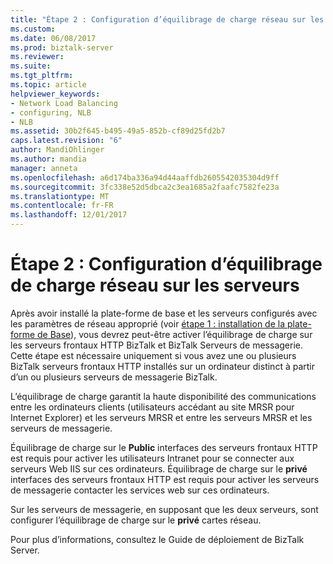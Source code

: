 ```yaml
---
title: "Étape 2 : Configuration d’équilibrage de charge réseau sur les serveurs | Documents Microsoft"
ms.custom: 
ms.date: 06/08/2017
ms.prod: biztalk-server
ms.reviewer: 
ms.suite: 
ms.tgt_pltfrm: 
ms.topic: article
helpviewer_keywords:
- Network Load Balancing
- configuring, NLB
- NLB
ms.assetid: 30b2f645-b495-49a5-852b-cf89d25fd2b7
caps.latest.revision: "6"
author: MandiOhlinger
ms.author: mandia
manager: anneta
ms.openlocfilehash: a6d174ba336a94d44aaffdb2605542035304d9ff
ms.sourcegitcommit: 3fc338e52d5dbca2c3ea1685a2faafc7582fe23a
ms.translationtype: MT
ms.contentlocale: fr-FR
ms.lasthandoff: 12/01/2017
---
```

# <a name="step-2-configuring-nlb-on-the-servers"></a>Étape 2 : Configuration d’équilibrage de charge réseau sur les serveurs
Après avoir installé la plate-forme de base et les serveurs configurés avec les paramètres de réseau approprié (voir [étape 1 : installation de la plate-forme de Base](../../adapters-and-accelerators/accelerator-swift/step-1-installing-the-base-platform.md)), vous devrez peut-être activer l’équilibrage de charge sur les serveurs frontaux HTTP BizTalk et BizTalk Serveurs de messagerie. Cette étape est nécessaire uniquement si vous avez une ou plusieurs BizTalk serveurs frontaux HTTP installés sur un ordinateur distinct à partir d’un ou plusieurs serveurs de messagerie BizTalk.  
  
 L’équilibrage de charge garantit la haute disponibilité des communications entre les ordinateurs clients (utilisateurs accédant au site MRSR pour Internet Explorer) et les serveurs MRSR et entre les serveurs MRSR et les serveurs de messagerie.  
  
 Équilibrage de charge sur le **Public** interfaces des serveurs frontaux HTTP est requis pour activer les utilisateurs Intranet pour se connecter aux serveurs Web IIS sur ces ordinateurs. Équilibrage de charge sur le **privé** interfaces des serveurs frontaux HTTP est requis pour activer les serveurs de messagerie contacter les services web sur ces ordinateurs.  
  
 Sur les serveurs de messagerie, en supposant que les deux serveurs, sont configurer l’équilibrage de charge sur le **privé** cartes réseau.  
  
 Pour plus d’informations, consultez le Guide de déploiement de BizTalk Server.